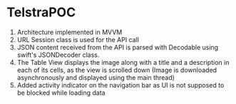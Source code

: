 # TelstraPOC

1. Architecture implemented in MVVM
2. URL Session class is used for the API call
3. JSON content received from the API is parsed with Decodable using swift's JSONDecoder class.
4. The Table View displays the image along with a title and a description in each of its cells, as the view is scrolled down (Image is downloaded asynchronously and displayed using the main thread)
5. Added activity indicator on the navigation bar as UI is not supposed to be blocked while loading data
